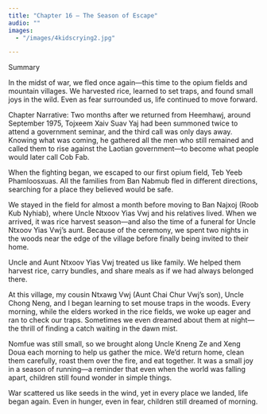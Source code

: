 ```yaml
---
title: "Chapter 16 — The Season of Escape"
audio: ""
images:
  - "/images/4kidscrying2.jpg"

---
```

Summary

In the midst of war, we fled once again—this time to the opium fields and mountain villages.
We harvested rice, learned to set traps, and found small joys in the wild.
Even as fear surrounded us, life continued to move forward.

Chapter Narrative: Two months after we returned from Heemhawj, around September 1975, Tojxeem Xaiv Suav Yaj had been summoned twice to attend a government seminar, and the third call was only days away. Knowing what was coming, he gathered all the men who still remained and called them to rise against the Laotian government—to become what people would later call Cob Fab.

When the fighting began, we escaped to our first opium field, Teb Yeeb Phamloosxuas. All the families from Ban Nabmub fled in different directions, searching for a place they believed would be safe.

We stayed in the field for almost a month before moving to Ban Najxoj (Roob Kub Nyhiab), where Uncle Ntxoov Yias Vwj and his relatives lived. When we arrived, it was rice harvest season—and also the time of a funeral for Uncle Ntxoov Yias Vwj’s aunt. Because of the ceremony, we spent two nights in the woods near the edge of the village before finally being invited to their home.

Uncle and Aunt Ntxoov Yias Vwj treated us like family. We helped them harvest rice, carry bundles, and share meals as if we had always belonged there.

At this village, my cousin Ntxawg Vwj (Aunt Chai Chur Vwj’s son), Uncle Chong Neng, and I began learning to set mouse traps in the woods. Every morning, while the elders worked in the rice fields, we woke up eager and ran to check our traps. Sometimes we even dreamed about them at night—the thrill of finding a catch waiting in the dawn mist.

Nomfue was still small, so we brought along Uncle Kneng Ze and Xeng Doua each morning to help us gather the mice. We’d return home, clean them carefully, roast them over the fire, and eat together. It was a small joy in a season of running—a reminder that even when the world was falling apart, children still found wonder in simple things.

War scattered us like seeds in the wind,
yet in every place we landed, life began again.
Even in hunger, even in fear,
children still dreamed of morning.